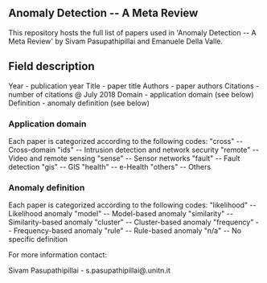 ## Anomaly Detection -- A Meta Review

This repository hosts the full list of papers used in 'Anomaly Detection -- A Meta Review' by Sivam Pasupathipillai and Emanuele Della Valle.

## Field description
Year - publication year
Title - paper title
Authors - paper authors
Citations - number of citations @ July 2018
Domain - application domain (see below)
Definition - anomaly definition (see below)

### Application domain
Each paper is categorized according to the following codes:
"cross" -- Cross-domain
"ids" -- Intrusion detection and network security
"remote" -- Video and remote sensing
"sense" -- Sensor networks
"fault" -- Fault detection
"gis" -- GIS
"health" -- e-Health
"others" -- Others

### Anomaly definition
Each paper is categorized according to the following codes:
"likelihood" -- Likelihood anomaly
"model" -- Model-based anomaly
"similarity" -- Similarity-based anomaly
"cluster" -- Cluster-based anomaly
"frequency" -- Frequency-based anomaly
"rule" -- Rule-based anomaly
"n/a" -- No specific definition

For more information contact:

Sivam Pasupathipillai - s.pasupathipillai@.unitn.it